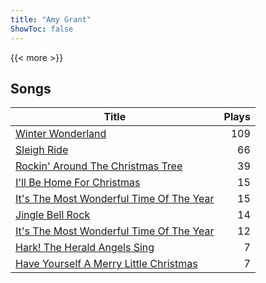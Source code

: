 ```yaml
---
title: "Amy Grant"
ShowToc: false
---
```


{{< more >}}

## Songs
Title | Plays 
----- | -----: 
[Winter Wonderland](/songs/winter-wonderland) | 109
[Sleigh Ride](/songs/sleigh-ride) | 66
[Rockin' Around The Christmas Tree](/songs/rockin-around-the-christmas-tree) | 39
[I'll Be Home For Christmas](/songs/ill-be-home-for-christmas) | 15
[It's The Most Wonderful Time Of The Year](/songs/its-the-most-wonderful-time-of-the-year) | 15
[Jingle Bell Rock](/songs/jingle-bell-rock) | 14
[It's The Most Wonderful Time Of The Year](/songs/its-the-most-wonderful-time-of-the-year) | 12
[Hark! The Herald Angels Sing](/songs/hark-the-herald-angels-sing) | 7
[Have Yourself A Merry Little Christmas](/songs/have-yourself-a-merry-little-christmas) | 7

